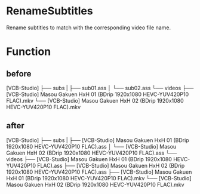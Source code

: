 # RenameSubtitles
Rename subtitles to match with the corresponding video file name.
# Function
## before
[VCB-Studio]
├── subs
|   ├── sub01.ass
│   └── sub02.ass
└── videos
    ├── [VCB-Studio] Masou Gakuen HxH 01 (BDrip 1920x1080 HEVC-YUV420P10 FLAC).mkv
    └── [VCB-Studio] Masou Gakuen HxH 02 (BDrip 1920x1080 HEVC-YUV420P10 FLAC).mkv
## after
[VCB-Studio]
├── subs
|   ├── [VCB-Studio] Masou Gakuen HxH 01 (BDrip 1920x1080 HEVC-YUV420P10 FLAC).ass
│   └── [VCB-Studio] Masou Gakuen HxH 02 (BDrip 1920x1080 HEVC-YUV420P10 FLAC).ass
└── videos
    ├── [VCB-Studio] Masou Gakuen HxH 01 (BDrip 1920x1080 HEVC-YUV420P10 FLAC).ass
    ├── [VCB-Studio] Masou Gakuen HxH 02 (BDrip 1920x1080 HEVC-YUV420P10 FLAC).ass
    ├── [VCB-Studio] Masou Gakuen HxH 01 (BDrip 1920x1080 HEVC-YUV420P10 FLAC).mkv
    └── [VCB-Studio] Masou Gakuen HxH 02 (BDrip 1920x1080 HEVC-YUV420P10 FLAC).mkv